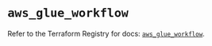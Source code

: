 # `aws_glue_workflow`

Refer to the Terraform Registry for docs: [`aws_glue_workflow`](https://registry.terraform.io/providers/hashicorp/aws/5.100.0/docs/resources/glue_workflow).
